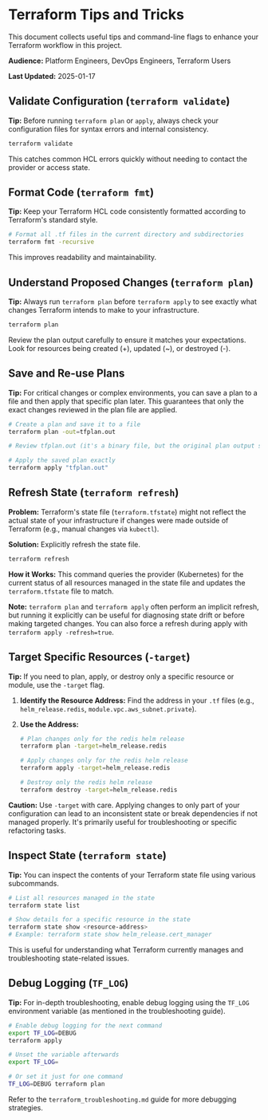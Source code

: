 # Terraform Tips and Tricks

This document collects useful tips and command-line flags to enhance your Terraform workflow in this project.

**Audience:** Platform Engineers, DevOps Engineers, Terraform Users  

**Last Updated:** 2025-01-17

## Validate Configuration (`terraform validate`)

**Tip:** Before running `terraform plan` or `apply`, always check your configuration files for syntax errors and internal consistency.

```bash
terraform validate
```

This catches common HCL errors quickly without needing to contact the provider or access state.

## Format Code (`terraform fmt`)

**Tip:** Keep your Terraform HCL code consistently formatted according to Terraform's standard style.

```bash
# Format all .tf files in the current directory and subdirectories
terraform fmt -recursive
```

This improves readability and maintainability.

## Understand Proposed Changes (`terraform plan`)

**Tip:** Always run `terraform plan` before `terraform apply` to see exactly what changes Terraform intends to make to your infrastructure.

```bash
terraform plan
```

Review the plan output carefully to ensure it matches your expectations. Look for resources being created (+), updated (~), or destroyed (-).

## Save and Re-use Plans

**Tip:** For critical changes or complex environments, you can save a plan to a file and then apply that specific plan later. This guarantees that only the exact changes reviewed in the plan file are applied.

```bash
# Create a plan and save it to a file
terraform plan -out=tfplan.out

# Review tfplan.out (it's a binary file, but the original plan output showed what's in it)

# Apply the saved plan exactly
terraform apply "tfplan.out"
```

## Refresh State (`terraform refresh`)

**Problem:** Terraform's state file (`terraform.tfstate`) might not reflect the actual state of your infrastructure if changes were made outside of Terraform (e.g., manual changes via `kubectl`).

**Solution:** Explicitly refresh the state file.

```bash
terraform refresh
```

**How it Works:** This command queries the provider (Kubernetes) for the current status of all resources managed in the state file and updates the `terraform.tfstate` file to match.

**Note:** `terraform plan` and `terraform apply` often perform an implicit refresh, but running it explicitly can be useful for diagnosing state drift or before making targeted changes. You can also force a refresh during apply with `terraform apply -refresh=true`.

## Target Specific Resources (`-target`)

**Tip:** If you need to plan, apply, or destroy only a specific resource or module, use the `-target` flag.

1. **Identify the Resource Address:** Find the address in your `.tf` files (e.g., `helm_release.redis`, `module.vpc.aws_subnet.private`).
2. **Use the Address:**

    ```bash
    # Plan changes only for the redis helm release
    terraform plan -target=helm_release.redis

    # Apply changes only for the redis helm release
    terraform apply -target=helm_release.redis

    # Destroy only the redis helm release
    terraform destroy -target=helm_release.redis
    ```

**Caution:** Use `-target` with care. Applying changes to only part of your configuration can lead to an inconsistent state or break dependencies if not managed properly. It's primarily useful for troubleshooting or specific refactoring tasks.

## Inspect State (`terraform state`)

**Tip:** You can inspect the contents of your Terraform state file using various subcommands.

```bash
# List all resources managed in the state
terraform state list

# Show details for a specific resource in the state
terraform state show <resource-address>
# Example: terraform state show helm_release.cert_manager
```

This is useful for understanding what Terraform currently manages and troubleshooting state-related issues.

## Debug Logging (`TF_LOG`)

**Tip:** For in-depth troubleshooting, enable debug logging using the `TF_LOG` environment variable (as mentioned in the troubleshooting guide).

```bash
# Enable debug logging for the next command
export TF_LOG=DEBUG
terraform apply

# Unset the variable afterwards
export TF_LOG=

# Or set it just for one command
TF_LOG=DEBUG terraform plan
```

Refer to the `terraform_troubleshooting.md` guide for more debugging strategies.
